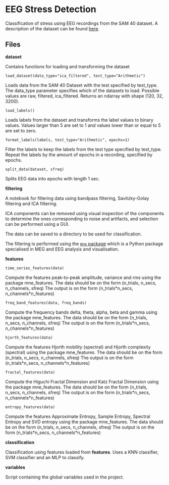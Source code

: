 # EEG Stress Detection
Classification of stress using EEG recordings from the SAM 40 dataset. A description of the dataset can be found [here](https://www.sciencedirect.com/science/article/pii/S2352340921010465).

## Files

**dataset**

Contains functions for loading and transforming the dataset

```load_dataset(data_type="ica_filtered", test_type="Arithmetic")```

Loads data from the SAM 40 Dataset with the test specified by test_type.
The data_type parameter specifies which of the datasets to load. Possible values are raw, filtered, ica_filtered.
Returns an ndarray with shape (120, 32, 3200).

```load_labels()```

Loads labels from the dataset and transforms the label values to binary values.
Values larger than 5 are set to 1 and values lower than or equal to 5 are set to zero.

```format_labels(labels, test_type="Arithmetic", epochs=1)```

Filter the labels to keep the labels from the test type specified by test_type.
Repeat the labels by the amount of epochs in a recording, specified by epochs.


```split_data(dataset, sfreq)```

Splits EEG data into epochs with length 1 sec.


**filtering**

A notebook for filtering data using bandpass filtering, Savitzky-Golay filtering and ICA filtering.

ICA components can be removed using visual inspection of the components to determine the ones corresponding to noise and artifacts, and selection can be performed using a GUI.

The data can be saved to a directory to be used for classification.

The filtering is performed using the [```mne``` package](https://mne.tools/stable/index.html) which is a Python package specialised in MEG and EEG analysis and visualisation.

**features**

```time_series_features(data)```

Compute the features peak-to-peak amplitude, variance and rms using the package mne_features.
The data should be on the form (n_trials, n_secs, n_channels, sfreq)
The output is on the form (n_trials\*n_secs, n_channels\*n_features)

```freq_band_features(data, freq_bands)```

Compute the frequency bands delta, theta, alpha, beta and gamma using the package mne_features.
The data should be on the form (n_trials, n_secs, n_channels, sfreq)
The output is on the form (n_trials\*n_secs, n_channels\*n_features)

```hjorth_features(data)```

Compute the features Hjorth mobility (spectral) and Hjorth complexity (spectral) using the package mne_features.
The data should be on the form (n_trials, n_secs, n_channels, sfreq)
The output is on the form (n_trials\*n_secs, n_channels\*n_features)

```fractal_features(data)```

Compute the Higuchi Fractal Dimension and Katz Fractal Dimension using the package mne_features.
The data should be on the form (n_trials, n_secs, n_channels, sfreq)
The output is on the form (n_trials\*n_secs, n_channels\*n_features)

```entropy_features(data)```

Compute the features Approximate Entropy, Sample Entropy, Spectral Entropy and SVD entropy using the package mne_features.
The data should be on the form (n_trials, n_secs, n_channels, sfreq)
The output is on the form (n_trials\*n_secs, n_channels\*n_features)

**classification**

Classification using features loaded from **features**. Uses a KNN classifier, SVM classifier and an MLP to classify.

**variables**

Script containing the global variables used in the project.